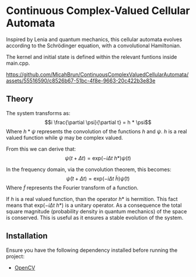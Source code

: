# Continuous Complex-Valued Cellular Automata
Inspired by Lenia and quantum mechanics, this cellular automata evolves according to the Schrödinger equation, with a convolutional Hamiltonian. 

The kernel and initial state is defined within the relevant funtions inside main.cpp. 


https://github.com/MicahBrun/ContinuousComplexValuedCellularAutomata/assets/55516590/c8526b67-51bc-4f8e-9663-20c422b3e83e



## Theory
The system transforms as:
$$i \frac{\partial \psi}{\partial t} = h * \psi$$
Where $h*\psi$ represents the convolution of the functions $h$ and $\psi$. $h$ is a real valued function while $\psi$ may be complex valued.

From this we can derive that:
$$\psi(t + \Delta t) = \mathrm{exp}(-i \Delta t ~ h *) \psi(t) $$

In the frequency domain, via the convolution theorem, this becomes:
$$\tilde{\psi}(t + \Delta t) = \mathrm{exp}(-i \Delta t ~ \tilde{h}) \tilde{\psi}(t) $$
Where $\tilde{f}$ represents the Fourier transform of a function.

If $h$ is a real valued function, than the operator $h*$ is hermition. This fact means that $\mathrm{exp}(-i \Delta t ~ h *)$ is a unitary operator. As a consequence the total square magnitude (probability density in quantum mechanics) of the space is conserved. This is useful as it ensures a stable evolution of the system.

## Installation

Ensure you have the following dependency installed before running the project:

- [OpenCV](https://opencv.org/)
